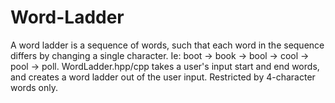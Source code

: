 # Word-Ladder
A word ladder is a sequence of words, such that each word in the sequence differs by changing a single character. Ie: boot -> book -> bool -> cool -> pool -> poll. WordLadder.hpp/cpp takes a user's input start and end words, and creates a word ladder out of the user input. Restricted by 4-character words only.
